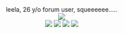 <div align='center'> leela, 26 y/o forum user, squeeeeee.....
  <br></bt><img src='https://64.media.tumblr.com/4258ccb7809c295b7021699827a601b7/9f0598de5252d95b-d9/s400x600/09178abce519f13bb172efcbb7cc674a9c20ecf4.webp'>
  <br><img src='https://64.media.tumblr.com/91b748f3c8ab0dd49fbfd66e857dc6b8/1fb39223b20e4f22-fd/s250x400/5d7518dec2faae4339c61706c89e3fb31b16d702.gifv'> <img src='https://files.catbox.moe/sc8ljp.gif'> <img src='https://64.media.tumblr.com/1a3195e9bc31a8be5823fbdce955d604/a2b9a9b92798b874-ff/s250x400/a9c30380a9403418706de917c0983c1c348a27c3.gifv'> <img src='https://64.media.tumblr.com/7988bd4d951f2ed69ed7719f8ff1cf5d/415a1175c7f3ef38-a5/s250x400/a14a390acfff0f29af568f28cf64fa12f4937e4f.gifv'>
